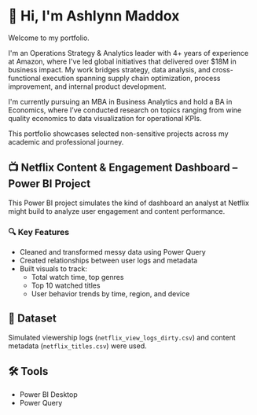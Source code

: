 # 👋 Hi, I'm Ashlynn Maddox

Welcome to my portfolio.

I'm an Operations Strategy & Analytics leader with 4+ years of experience at Amazon, where I've led global initiatives that delivered over $18M in business impact. My work bridges strategy, data analysis, and cross-functional execution spanning supply chain optimization, process improvement, and internal product development.

I'm currently pursuing an MBA in Business Analytics and hold a BA in Economics, where I’ve conducted research on topics ranging from wine quality economics to data visualization for operational KPIs.

This portfolio showcases selected non-sensitive projects across my academic and professional journey.



## 📺 Netflix Content & Engagement Dashboard – Power BI Project

This Power BI project simulates the kind of dashboard an analyst at Netflix might build to analyze user engagement and content performance.

### 🔍 Key Features
- Cleaned and transformed messy data using Power Query
- Created relationships between user logs and metadata
- Built visuals to track:
  - Total watch time, top genres
  - Top 10 watched titles
  - User behavior trends by time, region, and device


## 📁 Dataset
Simulated viewership logs (`netflix_view_logs_dirty.csv`) and content metadata (`netflix_titles.csv`) were used.

## 🛠 Tools
- Power BI Desktop
- Power Query

